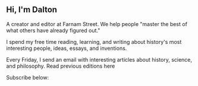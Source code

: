 ## Hi, I'm Dalton
A creator and editor at Farnam Street. We help people "master the best of what others have already figured out."

I spend my free time reading, learning, and writing about history's most interesting people, ideas, essays, and inventions.

Every Friday, I send an email with interesting articles about history, science, and philosophy. Read previous editions here

Subscribe below: